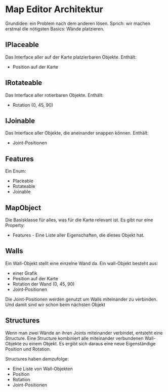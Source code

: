 # Map Editor Architektur

Grundidee: ein Problem nach dem anderen lösen. Sprich: wir machen erstmal die nötigsten Basics: Wände platzieren.

## IPlaceable

Das Interface aller auf der Karte platzierbaren Objekte. Enthält:

* Position auf der Karte

## IRotateable

Das Interface aller rotierbaren Objekte. Enthält:

* Rotation (0, 45, 90)

## IJoinable

Das Interface aller Objekte, die aneinander snappen können. Enthält:

* Joint-Positionen

## Features

Ein Enum:

* Placeable
* Rotateable
* Joinable

## MapObject

Die Basisklasse für alles, was für die Karte relevant ist. Es gibt nur eine Property:

* Features - Eine Liste aller Eigenschaften, die dieses Objekt hat.

## Walls

Ein Wall-Objekt stellt eine einzelne Wand da. Ein wall-Objekt besteht aus:

* einer Grafik
* Position auf der Karte
* Rotation der Wand (0, 45, 90)
* Joint-Positionen

Die Joint-Positionen werden genutzt um Walls miteinander zu verbinden. Und damit sind wir schon beim nächsten Objekt

## Structures

Wenn man zwei Wände an ihren Joints miteinander verbindet, entsteht eine Structure.
Eine Structure kombiniert alle miteinander verbundenen Wall-Objekte zu einem Objekt.
Es ergibt sich daraus eine neue Eigenständige Position und Rotation.

Structures haben demzufolge:

* Eine Liste von Wall-Objekten
* Position
* Rotation
* Joint-Positionen